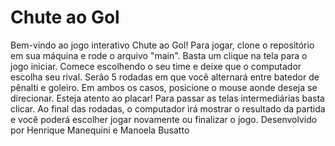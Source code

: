 # Chute ao Gol
Bem-vindo ao jogo interativo Chute ao Gol!
Para jogar, clone o repositório em sua máquina e rode o arquivo "main".
Basta um clique na tela para o jogo iniciar. Comece escolhendo o seu time e deixe que o computador escolha seu rival. Serão 5 rodadas em que você alternará entre batedor de pênalti e goleiro. Em ambos os casos, posicione o mouse aonde deseja se direcionar. Esteja atento ao placar!
Para passar as telas intermediárias basta clicar.
Ao final das rodadas, o computador irá mostrar o resultado da partida e você poderá escolher jogar novamente ou finalizar o jogo.
Desenvolvido por Henrique Manequini e Manoela Busatto